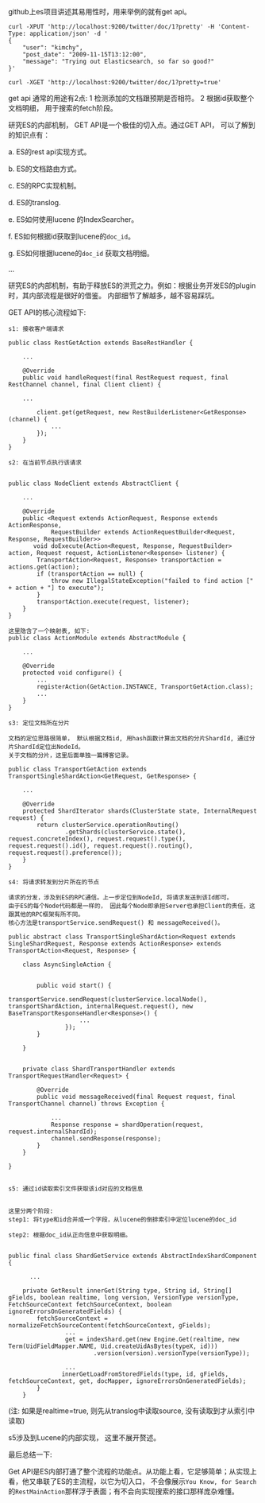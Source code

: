 github上es项目讲述其易用性时，用来举例的就有get api。
```
curl -XPUT 'http://localhost:9200/twitter/doc/1?pretty' -H 'Content-Type: application/json' -d '
{
    "user": "kimchy",
    "post_date": "2009-11-15T13:12:00",
    "message": "Trying out Elasticsearch, so far so good?"
}'

curl -XGET 'http://localhost:9200/twitter/doc/1?pretty=true'
```

get api 通常的用途有2点: 
1 检测添加的文档跟预期是否相符。
2 根据id获取整个文档明细， 用于搜索的fetch阶段。 


研究ES的内部机制， GET API是一个极佳的切入点。通过GET API， 可以了解到的知识点有：

a. ES的rest api实现方式。

b. ES的文档路由方式。

c. ES的RPC实现机制。

d. ES的translog.

e. ES如何使用lucene 的IndexSearcher。

f. ES如何根据id获取到lucene的`doc_id`。

g. ES如何根据lucene的`doc_id` 获取文档明细。

...


研究ES的内部机制，有助于释放ES的洪荒之力。例如：根据业务开发ES的plugin时，其内部流程是很好的借鉴。 内部细节了解越多，越不容易踩坑。


GET API的核心流程如下:

`s1: 接收客户端请求` 

```
public class RestGetAction extends BaseRestHandler {

    ...

    @Override
    public void handleRequest(final RestRequest request, final RestChannel channel, final Client client) {
       
	...

        client.get(getRequest, new RestBuilderListener<GetResponse>(channel) {
            ...
        });
    }
}

```

`s2: 在当前节点执行该请求` 

```

public class NodeClient extends AbstractClient {
    
    ...
    
    @Override
    public <Request extends ActionRequest, Response extends ActionResponse, 
            RequestBuilder extends ActionRequestBuilder<Request, Response, RequestBuilder>> 
       void doExecute(Action<Request, Response, RequestBuilder> action, Request request, ActionListener<Response> listener) {
        TransportAction<Request, Response> transportAction = actions.get(action);
        if (transportAction == null) {
            throw new IllegalStateException("failed to find action [" + action + "] to execute");
        }
        transportAction.execute(request, listener);
    }
}

这里隐含了一个映射表, 如下:
public class ActionModule extends AbstractModule {

    ...
 
    @Override
    protected void configure() {
        ...
        registerAction(GetAction.INSTANCE, TransportGetAction.class);
        ...
    }
}

```

`s3: 定位文档所在分片` 

```
文档的定位思路很简单， 默认根据文档id, 用hash函数计算出文档的分片ShardId, 通过分片ShardId定位出NodeId。
关于文档的分片，这里后面单独一篇博客记录。

public class TransportGetAction extends TransportSingleShardAction<GetRequest, GetResponse> {

    ...
   
    @Override
    protected ShardIterator shards(ClusterState state, InternalRequest request) {
        return clusterService.operationRouting()
                .getShards(clusterService.state(), request.concreteIndex(), request.request().type(), request.request().id(), request.request().routing(), request.request().preference());
    }
}
```

`s4: 将请求转发到分片所在的节点`  

```
请求的分发，涉及到ES的RPC通信。上一步定位到NodeId, 将请求发送到该Id即可。
由于ES的每个Node代码都是一样的， 因此每个Node即承担Server也承担Client的责任，这跟其他的RPC框架有所不同。
核心方法是transportService.sendRequest() 和 messageReceived()。 

public abstract class TransportSingleShardAction<Request extends SingleShardRequest, Response extends ActionResponse> extends TransportAction<Request, Response> {

    class AsyncSingleAction {


        public void start() {
                transportService.sendRequest(clusterService.localNode(), transportShardAction, internalRequest.request(), new BaseTransportResponseHandler<Response>() {
                    ...     
                });
        }

    }


    private class ShardTransportHandler extends TransportRequestHandler<Request> {

        @Override
        public void messageReceived(final Request request, final TransportChannel channel) throws Exception {
            
            ...
            Response response = shardOperation(request, request.internalShardId);
            channel.sendResponse(response);
        }
    }

}


```

`s5: 通过id读取索引文件获取该id对应的文档信息`  

```

这里分两个阶段:
step1: 将type和id合并成一个字段，从lucene的倒排索引中定位lucene的doc_id

step2: 根据doc_id从正向信息中获取明细。


public final class ShardGetService extends AbstractIndexShardComponent {
      
      ...

    private GetResult innerGet(String type, String id, String[] gFields, boolean realtime, long version, VersionType versionType, FetchSourceContext fetchSourceContext, boolean ignoreErrorsOnGeneratedFields) {
        fetchSourceContext = normalizeFetchSourceContent(fetchSourceContext, gFields);
                ...
                get = indexShard.get(new Engine.Get(realtime, new Term(UidFieldMapper.NAME, Uid.createUidAsBytes(typeX, id)))
                        .version(version).versionType(versionType));
        
                ...
               innerGetLoadFromStoredFields(type, id, gFields, fetchSourceContext, get, docMapper, ignoreErrorsOnGeneratedFields); 
        }
    }
```

(注: 如果是realtime=true, 则先从translog中读取source, 没有读取到才从索引中读取)

s5涉及到Lucene的内部实现， 这里不展开赘述。  


最后总结一下:

Get API是ES内部打通了整个流程的功能点。从功能上看，它足够简单；从实现上看，他又串联了ES的主流程，以它为切入口，
不会像展示`You Know, for Search`的`RestMainAction`那样浮于表面；有不会向实现搜索的接口那样庞杂难懂。

